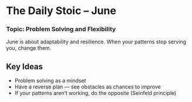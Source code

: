 # The Daily Stoic – June  
### Topic: Problem Solving and Flexibility  

June is about adaptability and resilience. When your patterns stop serving you, change them.

## Key Ideas
- Problem solving as a mindset
- Have a reverse plan — see obstacles as chances to improve 
- If your patterns aren’t working, do the opposite (Seinfeld principle) 

